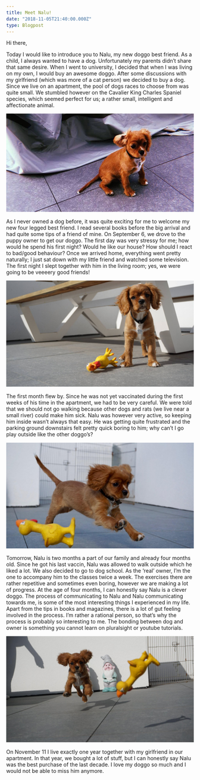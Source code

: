 ```yaml
---
title: Meet Nalu!
date: "2018-11-05T21:40:00.000Z"
type: Blogpost
---
```


Hi there,

Today I would like to introduce you to Nalu, my new doggo best friend. 
As a child, I always wanted to have a dog. Unfortunately my parents didn’t share that same desire. When I went to university, I decided that when I was living on my own, I would buy an awesome doggo. After some discussions with my girlfriend (which was more of a cat person) we decided to buy a dog. Since we live on an apartment, the pool of dogs races to choose from was quite small. We stumbled however on the Cavalier King Charles Spaniel species, which seemed perfect for us; a rather small, intelligent and affectionate animal.

![nalu1](./nalu1.jpg)

As I never owned a dog before, it was quite exciting for me to welcome my new four legged best friend. I read several books before the big arrival and had quite some tips of a friend of mine. On September 6, we drove to the puppy owner to get our doggo. The first day was very stressy for me; how would he spend his first night? Would he like our house? How should I react to bad/good behaviour? Once we arrived home, everything went pretty naturally; I just sat down with my little friend and watched some television. The first night I slept together with him in the living room; yes, we were going to be veeeery good friends!

![nalu2](./nalu2.jpg)

The first month flew by. Since he was not yet vaccinated during the first weeks of his time in the apartment, we had to be very careful. We were told that we should not go walking because other dogs and rats (we live near a small river) could make him sick. Nalu was however very active, so keeping him inside wasn’t always that easy. He was getting quite frustrated and the parking ground downstairs felt pretty quick boring to him; why can’t I go play outside like the other doggo’s?

![nalu3](./nalu3.jpg)

Tomorrow, Nalu is two months a part of our family and already four months old. Since he got his last vaccin, Nalu was allowed to walk outside which he liked a lot. We also decided to go to dog school. As the ‘real’ owner, I’m the one to accompany him to the classes twice a week. The exercises there are rather repetitive and sometimes even boring, however we are making a lot of progress. At the age of four months, I can honestly say Nalu is a clever doggo. The process of communicating to Nalu and Nalu communicating towards me, is some of the most interesting things I experienced in my life. Apart from the tips in books and magazines, there is a lot of gut feeling involved in the process. I’m rather a rational person, so that’s why the process is probably so interesting to me. The bonding between dog and owner is something you cannot learn on pluralsight or youtube tutorials.

![nalu4](./nalu4.jpg)

On November 11 I live exactly one year together with my girlfriend in our apartment. In that year, we bought a lot of stuff, but I can honestly say Nalu was the best purchase of the last decade. I love my doggo so much and I would not be able to miss him anymore. 